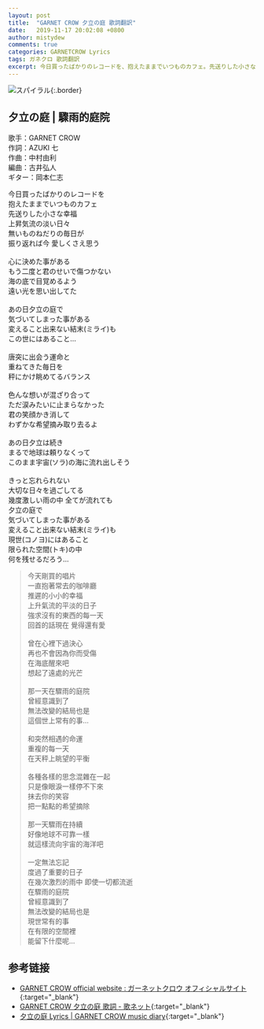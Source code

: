 ```yaml
---
layout: post
title:  "GARNET CROW 夕立の庭 歌詞翻訳"
date:   2019-11-17 20:02:08 +0800
author: mistydew
comments: true
categories: GARNETCROW Lyrics
tags: ガネクロ 歌詞翻訳
excerpt: 今日買ったばかりのレコードを、抱えたままでいつものカフェ。先送りした小さな幸福、上昇気流の淡い日々。無いものねだりの毎日が、振り返れば今 愛しくさえ思う。
---
```

![スパイラル](https://raw.githubusercontent.com/mistydew/gc2/master/cover/single/SG11_スパイラル.jpg){:.border}

## 夕立の庭 | 驟雨的庭院

歌手：GARNET CROW<br>
作詞：AZUKI 七<br>
作曲：中村由利<br>
編曲：古井弘人<br>
ギター：岡本仁志

<div class="lyric-original">
<p>
今日買ったばかりのレコードを<br>
抱えたままでいつものカフェ<br>
先送りした小さな幸福<br>
上昇気流の淡い日々<br>
無いものねだりの毎日が<br>
振り返れば今 愛しくさえ思う<br>
<br>
心に決めた事がある<br>
もう二度と君のせいで傷つかない<br>
海の底で目覚めるよう<br>
遠い光を思い出してた<br>
<br>
あの日夕立の庭で<br>
気づいてしまった事がある<br>
変えること出来ない結末(ミライ)も<br>
この世にはあること…<br>
<br>
唐突に出会う運命と<br>
重ねてきた毎日を<br>
秤にかけ眺めてるバランス<br>
<br>
色んな想いが混ざり合って<br>
ただ涙みたいに止まらなかった<br>
君の笑顔かき消して<br>
わずかな希望摘み取り去るよ<br>
<br>
あの日夕立は続き<br>
まるで地球は頼りなくって<br>
このまま宇宙(ソラ)の海に流れ出しそう<br>
<br>
きっと忘れられない<br>
大切な日々を過ごしてる<br>
幾度激しい雨の中 全てが流れても<br>
夕立の庭で<br>
気づいてしまった事がある<br>
変えること出来ない結末(ミライ)も<br>
現世(コノヨ)にはあること<br>
限られた空間(トキ)の中<br>
何を残せるだろう…
</p>
</div>

<div class="lyric-translation">
<blockquote>
今天剛買的唱片<br>
一直抱著常去的咖啡廳<br>
推遲的小小的幸福<br>
上升氣流的平淡的日子<br>
強求沒有的東西的每一天<br>
回首的話現在 覺得還有愛<br>
<br>
曾在心裡下過決心<br>
再也不會因為你而受傷<br>
在海底醒來吧<br>
想起了遠處的光芒<br>
<br>
那一天在驟雨的庭院<br>
曾經意識到了<br>
無法改變的結局也是<br>
這個世上常有的事...<br>
<br>
和突然相遇的命運<br>
重複的每一天<br>
在天秤上眺望的平衡<br>
<br>
各種各樣的思念混雜在一起<br>
只是像眼淚一樣停不下來<br>
抹去你的笑容<br>
把一點點的希望摘除<br>
<br>
那一天驟雨在持續<br>
好像地球不可靠一樣<br>
就這樣流向宇宙的海洋吧<br>
<br>
一定無法忘記<br>
度過了重要的日子<br>
在幾次激烈的雨中 即使一切都流逝<br>
在驟雨的庭院<br>
曾經意識到了<br>
無法改變的結局也是<br>
現世常有的事<br>
在有限的空間裡<br>
能留下什麼呢...
</blockquote>
</div>

## 参考链接

* [GARNET CROW official website : ガーネットクロウ オフィシャルサイト](http://www.garnetcrow.com){:target="_blank"}
* [GARNET CROW 夕立の庭 歌詞 - 歌ネット](https://www.uta-net.com/song/20149){:target="_blank"}
* [夕立の庭 Lyrics \| GARNET CROW music diary](https://mistydew.github.io/gc/lyrics/original/夕立の庭.html){:target="_blank"}
